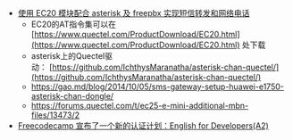 - [使用 EC20 模块配合 asterisk 及 freepbx 实现短信转发和网络电话](https://sparktour.me/2022/10/08/quectel-ec20-asterisk-freepbx-gsm-gateway/)
	- EC20的AT指令集可以在 [https://www.quectel.com/ProductDownload/EC20.html](https://www.quectel.com/ProductDownload/EC20.html) 处下载
	- asterisk上的Quectel驱动： [https://github.com/IchthysMaranatha/asterisk-chan-quectel/](https://github.com/IchthysMaranatha/asterisk-chan-quectel/)
	- https://gao.md/blog/2014/10/05/sms-gateway-setup-huawei-e1750-asterisk-chan-dongle/
	- https://forums.quectel.com/t/ec25-e-mini-additional-mbn-files/13473/2
- [Freecodecamp 宣布了一个新的认证计划：English for Developers(A2)](https://www.freecodecamp.org/chinese/learn/a2-english-for-developers/)